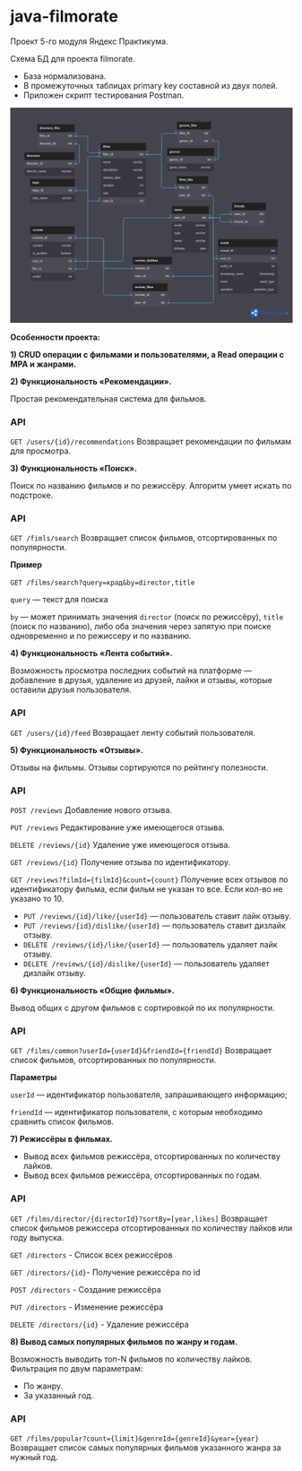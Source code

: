 # java-filmorate

Проект 5-го модуля Яндекс Практикума.

Схема БД для проекта filmorate.

- База нормализована.
- В промежуточных таблицах primary key составной из двух полей.
- Приложен скрипт тестирования Postman.

![Схема БД для проекта filmorate](docs/Untitled.png)

**Особенности проекта:**

**1) CRUD операции с фильмами и пользователями, а Read операции с MPA и жанрами.**

**2) Функциональность «Рекомендации».**

Простая рекомендательная система для фильмов.
### API
`GET /users/{id}/recommendations`
Возвращает рекомендации по фильмам для просмотра.

**3) Функциональность «Поиск».**

Поиск по названию фильмов и по режиссёру. Алгоритм умеет искать по подстроке.
### API
`GET /fimls/search`
Возвращает список фильмов, отсортированных по популярности.

**Пример**

`GET /films/search?query=крад&by=director,title`

`query` — текст для поиска

`by` — может принимать значения `director` (поиск по режиссёру), `title` (поиск по названию), либо оба значения через запятую при поиске одновременно и по режиссеру и по названию.

**4) Функциональность «Лента событий».**

Возможность просмотра последних событий на платформе — добавление в друзья, удаление из друзей, лайки и отзывы,
которые оставили друзья пользователя.
### API
`GET /users/{id}/feed`
Возвращает ленту событий пользователя.

**5) Функциональность «Отзывы».**

Отзывы на фильмы. Отзывы сортируются по рейтингу полезности.

### API

`POST /reviews`
Добавление нового отзыва.

`PUT /reviews`
Редактирование уже имеющегося отзыва.

`DELETE /reviews/{id}`
Удаление уже имеющегося отзыва.

`GET /reviews/{id}`
Получение отзыва по идентификатору.

`GET /reviews?filmId={filmId}&count={count}`
Получение всех отзывов по идентификатору фильма, если фильм не указан то все. Если кол-во не указано то 10.

- `PUT /reviews/{id}/like/{userId}`  — пользователь ставит лайк отзыву.
- `PUT /reviews/{id}/dislike/{userId}`  — пользователь ставит дизлайк отзыву.
- `DELETE /reviews/{id}/like/{userId}`  — пользователь удаляет лайк отзыву.
- `DELETE /reviews/{id}/dislike/{userId}`  — пользователь удаляет дизлайк отзыву.

**6) Функциональность «Общие фильмы».**

Вывод общих с другом фильмов с сортировкой по их популярности.
### API

`GET /films/common?userId={userId}&friendId={friendId}`
Возвращает список фильмов, отсортированных по популярности.

**Параметры**

`userId` — идентификатор пользователя, запрашивающего информацию;

`friendId` — идентификатор пользователя, с которым необходимо сравнить список фильмов.

**7) Режиссёры в фильмах.**

- Вывод всех фильмов режиссёра, отсортированных по количеству лайков.
- Вывод всех фильмов режиссёра, отсортированных по годам.

### API
`GET /films/director/{directorId}?sortBy=[year,likes]`
Возвращает список фильмов режиссера отсортированных по количеству лайков или году выпуска.

`GET /directors` - Список всех режиссёров

`GET /directors/{id}`- Получение режиссёра по id

`POST /directors` - Создание режиссёра

`PUT /directors` - Изменение режиссёра

`DELETE /directors/{id}` - Удаление режиссёра


**8) Вывод самых популярных фильмов по жанру и годам.**

Возможность выводить топ-N фильмов по количеству лайков. 
Фильтрация по двум параметрам:
- По жанру. 
- За указанный год.
### API
`GET /films/popular?count={limit}&genreId={genreId}&year={year}`
Возвращает список самых популярных фильмов указанного жанра за нужный год.